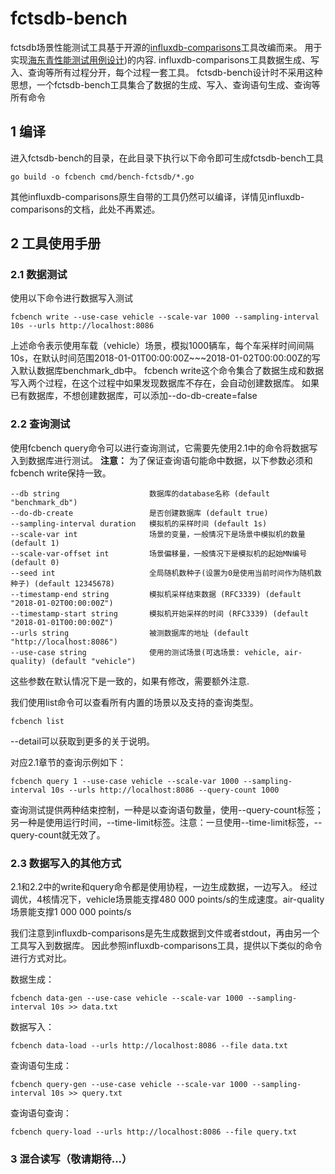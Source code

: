 # fctsdb-bench
fctsdb场景性能测试工具基于开源的[influxdb-comparisons](https://github.com/influxdata/influxdb-comparisons)工具改编而来。
用于实现[海东青性能测试用例设计](https://rockontrol.yuque.com/gtoifn/zd5mco/erg0pp))的内容.
influxdb-comparisons工具数据生成、写入、查询等所有过程分开，每个过程一套工具。
fctsdb-bench设计时不采用这种思想，一个fctsdb-bench工具集合了数据的生成、写入、查询语句生成、查询等所有命令

## 1 编译
进入fctsdb-bench的目录，在此目录下执行以下命令即可生成fctsdb-bench工具
```
go build -o fcbench cmd/bench-fctsdb/*.go
```

其他influxdb-comparisons原生自带的工具仍然可以编译，详情见influxdb-comparisons的文档，此处不再累述。

## 2 工具使用手册
###  2.1 数据测试

使用以下命令进行数据写入测试
```
fcbench write --use-case vehicle --scale-var 1000 --sampling-interval 10s --urls http://localhost:8086
```
上述命令表示使用车载（vehicle）场景，模拟1000辆车，每个车采样时间间隔10s，在默认时间范围2018-01-01T00:00:00Z~~~2018-01-02T00:00:00Z的写入默认数据库benchmark_db中。
fcbench write这个命令集合了数据生成和数据写入两个过程，在这个过程中如果发现数据库不存在，会自动创建数据库。
如果已有数据库，不想创建数据库，可以添加--do-db-create=false

###  2.2 查询测试
使用fcbench query命令可以进行查询测试，它需要先使用2.1中的命令将数据写入到数据库进行测试。
<b>注意：</b>
为了保证查询语句能命中数据，以下参数必须和fcbench write保持一致。
```
--db string                    数据库的database名称 (default "benchmark_db")
--do-db-create                 是否创建数据库 (default true)
--sampling-interval duration   模拟机的采样时间 (default 1s)
--scale-var int                场景的变量，一般情况下是场景中模拟机的数量 (default 1)
--scale-var-offset int         场景偏移量，一般情况下是模拟机的起始MN编号 (default 0)
--seed int                     全局随机数种子(设置为0是使用当前时间作为随机数种子) (default 12345678) 
--timestamp-end string         模拟机采样结束数据 (RFC3339) (default "2018-01-02T00:00:00Z")
--timestamp-start string       模拟机开始采样的时间 (RFC3339) (default "2018-01-01T00:00:00Z")
--urls string                  被测数据库的地址 (default "http://localhost:8086")
--use-case string              使用的测试场景(可选场景: vehicle, air-quality) (default "vehicle")
 ```
 这些参数在默认情况下是一致的，如果有修改，需要额外注意.


我们使用list命令可以查看所有内置的场景以及支持的查询类型。
```
fcbench list
```
--detail可以获取到更多的关于说明。


对应2.1章节的查询示例如下：
```
fcbench query 1 --use-case vehicle --scale-var 1000 --sampling-interval 10s --urls http://localhost:8086 --query-count 1000
```
查询测试提供两种结束控制，一种是以查询语句数量，使用--query-count标签；另一种是使用运行时间，--time-limit标签。注意：一旦使用--time-limit标签，--query-count就无效了。

###  2.3 数据写入的其他方式
2.1和2.2中的write和query命令都是使用协程，一边生成数据，一边写入。
经过调优，4核情况下，vehicle场景能支撑480 000 points/s的生成速度。air-quality场景能支撑1 000 000 points/s 

我们注意到influxdb-comparisons是先生成数据到文件或者stdout，再由另一个工具写入到数据库。
因此参照influxdb-comparisons工具，提供以下类似的命令进行方式对比。

数据生成：
```
fcbench data-gen --use-case vehicle --scale-var 1000 --sampling-interval 10s >> data.txt
```
数据写入：
```
fcbench data-load --urls http://localhost:8086 --file data.txt
```

查询语句生成：
```
fcbench query-gen --use-case vehicle --scale-var 1000 --sampling-interval 10s >> query.txt
```
查询语句查询：
```
fcbench query-load --urls http://localhost:8086 --file query.txt
```

###  3 混合读写（敬请期待...）